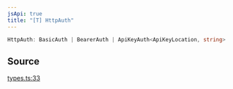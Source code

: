 ```yaml
---
jsApi: true
title: "[T] HttpAuth"
---
```


```ts
HttpAuth: BasicAuth | BearerAuth | ApiKeyAuth<ApiKeyLocation, string> | Oauth2Auth<OAuth2Flow[]>;
```

## Source

[types.ts:33](https://github.com/markcowl/cadl/blob/1a6d2b70/packages/http/src/types.ts#L33)
